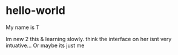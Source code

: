 # hello-world

My name is T

Im new 2 this &amp; learning slowly. think the interface on her isnt very intuative... Or maybe its just me
